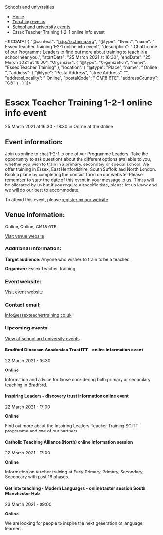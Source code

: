 Schools and universities

*   [Home](/)
*   [Teaching events](/teaching-events)
*   [School and university events](/teaching-events/training-provider-events)
*   Essex Teacher Training 1-2-1 online info event

<!\[CDATA\[ { "@context": "http://schema.org", "@type": "Event", "name": " Essex Teacher Training 1-2-1 online info event", "description": " Chat to one of our Programme Leaders to find out more about training to teach in a school near you.", "startDate": "25 March 2021 at 16:30", "endDate": "25 March 2021 at 18:30", "Organizer": { "@type": "Organization", "name": "Essex Teacher Training" }, "location": { "@type": "Place", "name": " Online ", "address": { "@type": "PostalAddress", "streetAddress": "", "addressLocality": " Online", "postalCode": " CM18 6TE", "addressCountry": "GB" } } } \]\]>

Essex Teacher Training 1-2-1 online info event
==============================================

25 March 2021 at 16:30 - 18:30 in Online at the Online

Event information:
------------------

Join us online to chat 1-2-1 to one of our Programme Leaders. Take the opportunity to ask questions about the different options available to you, whether you wish to train in a primary, secondary or special school. We offer training in Essex, East Hertfordshire, South Suffolk and North London. Book a place by completing the contact form on our website. Please remember to state the date of this event in your message to us. Times will be allocated by us but if you require a specific time, please let us know and we will do our best to accommodate.

To attend this event, please [register on our website](https://essexteachertraining.co.uk/contact-us/).

Venue information:
------------------

Online, Online, CM18 6TE

[Visit venue website](https://essexteachertraining.co.uk/ "Online")

### Additional information:

**Target audience:** Anyone who wishes to train to be a teacher.

**Organiser:** Essex Teacher Training

### Event website:

[Visit event website](https://essexteachertraining.co.uk/contact-us/)

### Contact email:

[info@essexteachertraining.co.uk](mailto:info@essexteachertraining.co.uk)

### Upcoming events

[View all school and university events](/teaching-events/training-provider-events)

[](/teaching-events/training-provider-events/210322-bradford-diocesan-academies-trust-itt-online-information-event)

#### Bradford Diocesan Academies Trust ITT - online information event

22 March 2021 - 16:30

**Online**

Information and advice for those considering both primary or secondary teaching in Bradford.

[](/teaching-events/training-provider-events/210322-inspiring-leaders-discovery-trust-information-online-event)

#### Inspiring Leaders - discovery trust information online event

22 March 2021 - 17:00

**Online**

Find out more about the Inspiring Leaders Teacher Training SCITT programme and one of our partners.

[](/teaching-events/training-provider-events/210322-catholic-teaching-alliance-north-online-information-session)

#### Catholic Teaching Alliance (North) online information session

22 March 2021 - 17:00

**Online**

Information on teacher training at Early Primary, Primary, Secondary, Secondary with post 16 phases.

[](/teaching-events/training-provider-events/210323-get-into-teaching-modern-languages-online-taster-session-south-manchester-hub)

#### Get into teaching - Modern Languages - online taster session South Manchester Hub

23 March 2021 - 09:00

**Online**

We are looking for people to inspire the next generation of language learners.